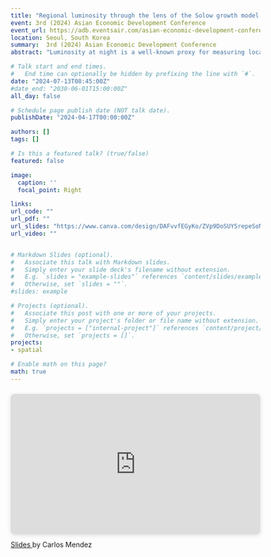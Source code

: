 ```yaml
---
title: "Regional luminosity through the lens of the Solow growth model: Evidence from Java, Indonesia"
event: 3rd (2024) Asian Economic Development Conference 
event_url: https://adb.eventsair.com/asian-economic-development-conference-2024/
location: Seoul, South Korea
summary:  3rd (2024) Asian Economic Development Conference
abstract: "Luminosity at night is a well-known proxy for measuring local economic activity. This paper studies the space-time dynamics of regional luminosity through the lens a spatial Solow growth model. The model accounts for cross-regional technological interdependence, which is assumed to operate through geospatial externalities. By exploiting new nighttime light images for Java (Indonesia) over the 2013-2020 period, our results show that technological interdependence plays an important role in explaining regional output. Unlike non-spatial models, results from a spatial panel Durbin model reveal that human capital has both direct and indirect (spillover) effects on regional output. Moreover, accounting for technological interdependence yields a greater positive effect of physical capital and a smaller negative effect of labor force growth. Overall, our results highlight the importance of using both nighttime light images and spatial econometrics for understanding regional economic growth."

# Talk start and end times.
#   End time can optionally be hidden by prefixing the line with `#`.
date: "2024-07-13T08:45:00Z"
#date_end: "2030-06-01T15:00:00Z"
all_day: false

# Schedule page publish date (NOT talk date).
publishDate: "2024-04-17T00:00:00Z"

authors: []
tags: []

# Is this a featured talk? (true/false)
featured: false

image:
  caption: ''
  focal_point: Right

links:
url_code: ""
url_pdf: ""
url_slides: "https://www.canva.com/design/DAFvvfEGyKo/ZVp9DoSUYSrepeSoNBuKeA/view?utm_content=DAFvvfEGyKo&utm_campaign=designshare&utm_medium=link&utm_source=publishsharelink"
url_video: ""


# Markdown Slides (optional).
#   Associate this talk with Markdown slides.
#   Simply enter your slide deck's filename without extension.
#   E.g. `slides = "example-slides"` references `content/slides/example-slides.md`.
#   Otherwise, set `slides = ""`.
#slides: example

# Projects (optional).
#   Associate this post with one or more of your projects.
#   Simply enter your project's folder or file name without extension.
#   E.g. `projects = ["internal-project"]` references `content/project/deep-learning/index.md`.
#   Otherwise, set `projects = []`.
projects:
- spatial

# Enable math on this page?
math: true
---
```




<div style="position: relative; width: 100%; height: 0; padding-top: 56.2500%;
 padding-bottom: 0; box-shadow: 0 2px 8px 0 rgba(63,69,81,0.16); margin-top: 1.6em; margin-bottom: 0.9em; overflow: hidden;
 border-radius: 8px; will-change: transform;">
  <iframe loading="lazy" style="position: absolute; width: 100%; height: 100%; top: 0; left: 0; border: none; padding: 0;margin: 0;"
    src="https:&#x2F;&#x2F;www.canva.com&#x2F;design&#x2F;DAGCvS7hFLE&#x2F;BlNj9bQUB2GXy4h1LLuMqQ&#x2F;view?embed" allowfullscreen="allowfullscreen" allow="fullscreen">
  </iframe>
</div>
<a href="https:&#x2F;&#x2F;www.canva.com&#x2F;design&#x2F;DAGCvS7hFLE&#x2F;BlNj9bQUB2GXy4h1LLuMqQ&#x2F;view?utm_content=DAGCvS7hFLE&amp;utm_campaign=designshare&amp;utm_medium=embeds&amp;utm_source=link" target="_blank" rel="noopener">Slides </a> by Carlos Mendez